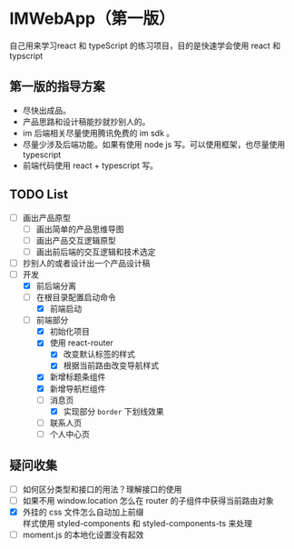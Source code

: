 # IMWebApp（第一版）
自己用来学习react 和 typeScript 的练习项目，目的是快速学会使用 react 和 typscript

## 第一版的指导方案  
- 尽快出成品。  
- 产品思路和设计稿能抄就抄别人的。
- im 后端相关尽量使用腾讯免费的 im sdk 。  
- 尽量少涉及后端功能。如果有使用 node js 写。可以使用框架，也尽量使用 typescript
- 前端代码使用 react + typescript 写。

## TODO List
- [ ] 画出产品原型
    - [ ] 画出简单的产品思维导图
    - [ ] 画出产品交互逻辑原型
    - [ ] 画出前后端的交互逻辑和技术选定
- [ ] 抄别人的或者设计出一个产品设计稿
- [ ] 开发
    - [x] 前后端分离
    - [ ] 在根目录配置启动命令
        - [x] 前端启动
    - [ ] 前端部分
        - [x] 初始化项目
        - [x] 使用 react-router
            - [x] 改变默认标签的样式
            - [x] 根据当前路由改变导航样式
        - [x] 新增标题条组件
        - [x] 新增导航栏组件
        - [ ] 消息页
            - [x] 实现部分 `border` 下划线效果
        - [ ] 联系人页
        - [ ] 个人中心页

## 疑问收集
- [ ] 如何区分类型和接口的用法？理解接口的使用
- [ ] 如果不用 window.location 怎么在 router 的子组件中获得当前路由对象
- [x] 外挂的 css 文件怎么自动加上前缀  
    样式使用 styled-components 和 styled-components-ts 来处理
- [ ] moment.js 的本地化设置没有起效